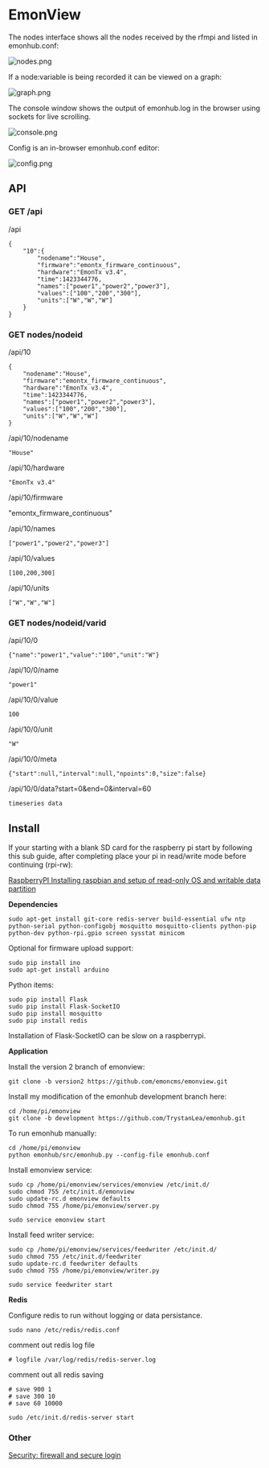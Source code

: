 # EmonView

The nodes interface shows all the nodes received by the rfmpi and listed in emonhub.conf:

![nodes.png](docs/nodes.png)

If a node:variable is being recorded it can be viewed on a graph:

![graph.png](docs/graph.png)

The console window shows the output of emonhub.log in the browser using sockets for live scrolling.

![console.png](docs/console.png)

Config is an in-browser emonhub.conf editor:

![config.png](docs/config.png)

## API

### GET /api
	
/api

    {
        "10":{
            "nodename":"House",
            "firmware":"emontx_firmware_continuous",
            "hardware":"EmonTx v3.4",
            "time":1423344776,
            "names":["power1","power2","power3"],
            "values":["100","200","300"],
            "units":["W","W","W"]
        }
    }

### GET nodes/nodeid

/api/10

    {
        "nodename":"House",
        "firmware":"emontx_firmware_continuous",
        "hardware":"EmonTx v3.4",
        "time":1423344776,
        "names":["power1","power2","power3"],
        "values":["100","200","300"],
        "units":["W","W","W"]
    }

/api/10/nodename

    "House"

/api/10/hardware

    "EmonTx v3.4"

/api/10/firmware

"emontx_firmware_continuous"

/api/10/names

    ["power1","power2","power3"]

/api/10/values

    [100,200,300]

/api/10/units

    ["W","W","W"]

### GET nodes/nodeid/varid

/api/10/0

    {"name":"power1","value":"100","unit":"W"}

/api/10/0/name

    "power1"

/api/10/0/value

    100

/api/10/0/unit

    "W"

/api/10/0/meta

    {"start":null,"interval":null,"npoints":0,"size":false}

/api/10/0/data?start=0&end=0&interval=60

    timeseries data


## Install

If your starting with a blank SD card for the raspberry pi start by following this sub guide, after completing place your pi in read/write mode before continuing (rpi-rw):

[RaspberryPI Installing raspbian and setup of read-only OS and writable data partition](docs/raspbiansetup.md)

**Dependencies**

    sudo apt-get install git-core redis-server build-essential ufw ntp python-serial python-configobj mosquitto mosquitto-clients python-pip python-dev python-rpi.gpio screen sysstat minicom

Optional for firmware upload support:

    sudo pip install ino
    sudo apt-get install arduino
    
Python items:

    sudo pip install Flask
    sudo pip install Flask-SocketIO
    sudo pip install mosquitto
    sudo pip install redis

Installation of Flask-SocketIO can be slow on a raspberrypi.

**Application**

Install the version 2 branch of emonview:

    git clone -b version2 https://github.com/emoncms/emonview.git
    
Install my modification of the emonhub development branch here:

    cd /home/pi/emonview
    git clone -b development https://github.com/TrystanLea/emonhub.git

To run emonhub manually:

    cd /home/pi/emonview
    python emonhub/src/emonhub.py --config-file emonhub.conf

Install emonview service:

    sudo cp /home/pi/emonview/services/emonview /etc/init.d/
    sudo chmod 755 /etc/init.d/emonview
    sudo update-rc.d emonview defaults
    sudo chmod 755 /home/pi/emonview/server.py
    
    sudo service emonview start
    
Install feed writer service:

    sudo cp /home/pi/emonview/services/feedwriter /etc/init.d/
    sudo chmod 755 /etc/init.d/feedwriter
    sudo update-rc.d feedwriter defaults
    sudo chmod 755 /home/pi/emonview/writer.py
    
    sudo service feedwriter start
    
**Redis**

Configure redis to run without logging or data persistance.

    sudo nano /etc/redis/redis.conf

comment out redis log file

    # logfile /var/log/redis/redis-server.log

comment out all redis saving

    # save 900 1
    # save 300 10
    # save 60 10000
    
    sudo /etc/init.d/redis-server start

### Other

[Security: firewall and secure login](docs/security.md)
    
